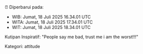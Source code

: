 ⏰ Diperbarui pada:
- WIB: Jumat, 18 Juli 2025 16.34.01 UTC
- WITA: Jumat, 18 Juli 2025 17.34.01 UTC
- WIT: Jumat, 18 Juli 2025 18.34.01 UTC

Kutipan Inspiratif:
"People say me bad, trust me i am the worst!!!"


Kategori: attitude

